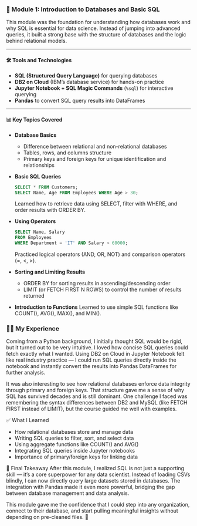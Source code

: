 ### 🔹 Module 1: Introduction to Databases and Basic SQL

This module was the foundation for understanding how databases work and why SQL is essential for data science. Instead of jumping into advanced queries, it built a strong base with the structure of databases and the logic behind relational models.  

---

#### 🛠️ Tools and Technologies
- **SQL (Structured Query Language)** for querying databases  
- **DB2 on Cloud** (IBM’s database service) for hands-on practice  
- **Jupyter Notebook + SQL Magic Commands** (`%sql`) for interactive querying  
- **Pandas** to convert SQL query results into DataFrames  

---

#### 📊 Key Topics Covered
- **Database Basics**  
  - Difference between relational and non-relational databases  
  - Tables, rows, and columns structure  
  - Primary keys and foreign keys for unique identification and relationships  

- **Basic SQL Queries**  
  ```sql
  SELECT * FROM Customers;
  SELECT Name, Age FROM Employees WHERE Age > 30;
  ````
  Learned how to retrieve data using SELECT, filter with WHERE, and order     results with ORDER BY.
- **Using Operators**  
  ```sql
  SELECT Name, Salary
  FROM Employees
  WHERE Department = 'IT' AND Salary > 60000;
  ````
  Practiced logical operators (AND, OR, NOT) and comparison operators (=,     <, >).
- **Sorting and Limiting Results**
  - ORDER BY for sorting results in ascending/descending order
  - LIMIT (or FETCH FIRST N ROWS) to control the number of results returned
- **Introduction to Functions**
  Learned to use simple SQL functions like COUNT(), AVG(), MAX(), and MIN().

### 🧑‍💻 My Experience
Coming from a Python background, I initially thought SQL would be rigid, but it turned out to be very intuitive. I loved how concise SQL queries could fetch exactly what I wanted. Using DB2 on Cloud in Jupyter Notebook felt like real industry practice — I could run SQL queries directly inside the notebook and instantly convert the results into Pandas DataFrames for further analysis.

It was also interesting to see how relational databases enforce data integrity through primary and foreign keys. That structure gave me a sense of why SQL has survived decades and is still dominant. One challenge I faced was remembering the syntax differences between DB2 and MySQL (like FETCH FIRST instead of LIMIT), but the course guided me well with examples.

✅ What I Learned
- How relational databases store and manage data
- Writing SQL queries to filter, sort, and select data
- Using aggregate functions like COUNT() and AVG()
- Integrating SQL queries inside Jupyter notebooks
- Importance of primary/foreign keys for linking data

🎯 Final Takeaway
After this module, I realized SQL is not just a supporting skill — it’s a core superpower for any data scientist. Instead of loading CSVs blindly, I can now directly query large datasets stored in databases. The integration with Pandas made it even more powerful, bridging the gap between database management and data analysis.

This module gave me the confidence that I could step into any organization, connect to their database, and start pulling meaningful insights without depending on pre-cleaned files. 🚀
